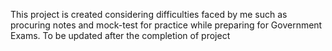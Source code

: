 This project is created considering difficulties faced by me such as procuring notes and mock-test for practice while preparing for Government Exams.
To be updated after the completion of project
